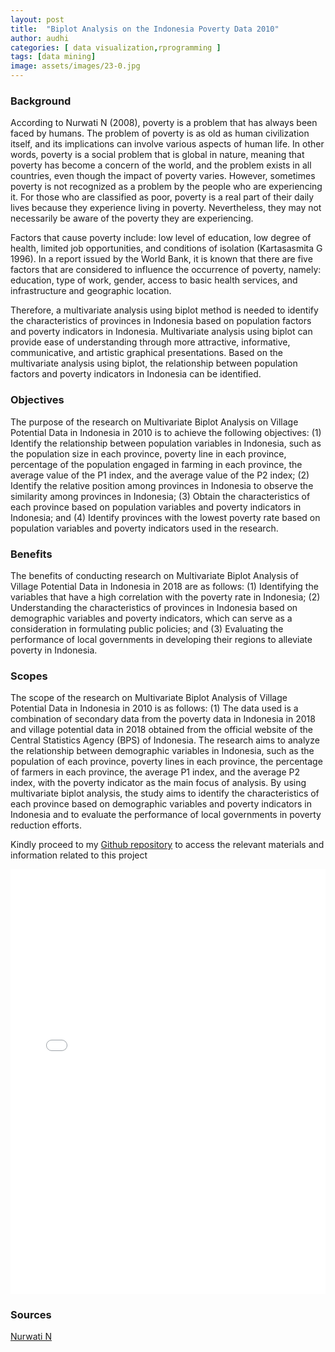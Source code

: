 ```yaml
---
layout: post
title:  "Biplot Analysis on the Indonesia Poverty Data 2010"
author: audhi
categories: [ data visualization,rprogramming ]
tags: [data mining]
image: assets/images/23-0.jpg
---
```


### Background
According to Nurwati N (2008), poverty is a problem that has always been faced by humans. The problem of poverty is as old as human civilization itself, and its implications can involve various aspects of human life. In other words, poverty is a social problem that is global in nature, meaning that poverty has become a concern of the world, and the problem exists in all countries, even though the impact of poverty varies. However, sometimes poverty is not recognized as a problem by the people who are experiencing it. For those who are classified as poor, poverty is a real part of their daily lives because they experience living in poverty. Nevertheless, they may not necessarily be aware of the poverty they are experiencing.

Factors that cause poverty include: low level of education, low degree of health, limited job opportunities, and conditions of isolation (Kartasasmita G 1996). In a report issued by the World Bank, it is known that there are five factors that are considered to influence the occurrence of poverty, namely: education, type of work, gender, access to basic health services, and infrastructure and geographic location.

Therefore, a multivariate analysis using biplot method is needed to identify the characteristics of provinces in Indonesia based on population factors and poverty indicators in Indonesia. Multivariate analysis using biplot can provide ease of understanding through more attractive, informative, communicative, and artistic graphical presentations. Based on the multivariate analysis using biplot, the relationship between population factors and poverty indicators in Indonesia can be identified.

### Objectives
The purpose of the research on Multivariate Biplot Analysis on Village Potential Data in Indonesia in 2010 is to achieve the following objectives: (1) Identify the relationship between population variables in Indonesia, such as the population size in each province, poverty line in each province, percentage of the population engaged in farming in each province, the average value of the P1 index, and the average value of the P2 index; (2) Identify the relative position among provinces in Indonesia to observe the similarity among provinces in Indonesia; (3) Obtain the characteristics of each province based on population variables and poverty indicators in Indonesia; and (4) Identify provinces with the lowest poverty rate based on population variables and poverty indicators used in the research.

### Benefits
The benefits of conducting research on Multivariate Biplot Analysis of Village Potential Data in Indonesia in 2018 are as follows: (1) Identifying the variables that have a high correlation with the poverty rate in Indonesia; (2) Understanding the characteristics of provinces in Indonesia based on demographic variables and poverty indicators, which can serve as a consideration in formulating public policies; and (3) Evaluating the performance of local governments in developing their regions to alleviate poverty in Indonesia.

### Scopes
The scope of the research on Multivariate Biplot Analysis of Village Potential Data in Indonesia in 2010 is as follows: (1) The data used is a combination of secondary data from the poverty data in Indonesia in 2018 and village potential data in 2018 obtained from the official website of the Central Statistics Agency (BPS) of Indonesia. The research aims to analyze the relationship between demographic variables in Indonesia, such as the population of each province, poverty lines in each province, the percentage of farmers in each province, the average P1 index, and the average P2 index, with the poverty indicator as the main focus of analysis. By using multivariate biplot analysis, the study aims to identify the characteristics of each province based on demographic variables and poverty indicators in Indonesia and to evaluate the performance of local governments in poverty reduction efforts.

<p>Kindly proceed to my <a href="https://github.com/audhiaprilliant/Multivariate-Analysis/tree/master/Biplot%20Analysis%20of%20Poverty%20Rate%20in%20Indonesia%202010">Github repository</a> to access the relevant materials and information related to this project</p>

<iframe src="{{site.baseurl}}/assets/docs/PCA and Biplot Analysis.pdf" style="width: 100%; height: 680px;" frameBorder="0"></iframe>

### Sources
<a target="_blank" href="http://jurnal.unpad.ac.id/kependudukan/article/view/doc1" class="btn btn-danger">Nurwati N</a>
